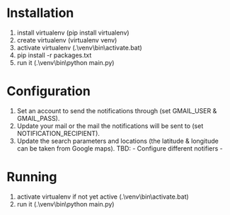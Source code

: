 # Installation
1. install virtualenv (pip install virtualenv)
2. create virtualenv (virtualenv venv)
3. activate virtualenv (.\venv\bin\activate.bat)
4. pip install -r packages.txt
5. run it (.\venv\bin\python main.py)

# Configuration
1. Set an account to send the notifications through (set GMAIL_USER & GMAIL_PASS).
2. Update your mail or the mail the notifications will be sent to (set NOTIFICATION_RECIPIENT).
3. Update the search parameters and locations (the latitude & longitude can be taken from Google maps).
TBD: - Configure different notifiers - 

# Running
1. activate virtualenv if not yet active (.\venv\bin\activate.bat)
2. run it (.\venv\bin\python main.py)
